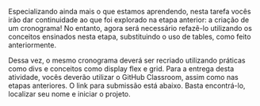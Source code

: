 
Especializando ainda mais o que estamos aprendendo, nesta tarefa vocês irão dar continuidade ao que foi explorado na etapa anterior: a criação de um cronograma! No entanto, agora será necessário refazê-lo utilizando os conceitos ensinados nesta etapa, substituindo o uso de tables, como feito anteriormente.

Dessa vez, o mesmo cronograma deverá ser recriado utilizando práticas como divs e conceitos como display flex e grid. Para a entrega desta atividade, vocês deverão utilizar o GitHub Classroom, assim como nas etapas anteriores. O link para submissão está abaixo. Basta encontrá-lo, localizar seu nome e iniciar o projeto.
